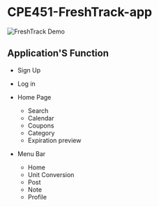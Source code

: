 ﻿# CPE451-FreshTrack-app

![FreshTrack Demo](./assets/cardPic/freshtrack.gif)

## Application'S Function
- Sign Up
- Log in
  
- Home Page
  - Search
  - Calendar
  - Coupons
  - Category
  - Expiration preview
 
- Menu Bar
  - Home
  - Unit Conversion
  - Post
  - Note
  - Profile
